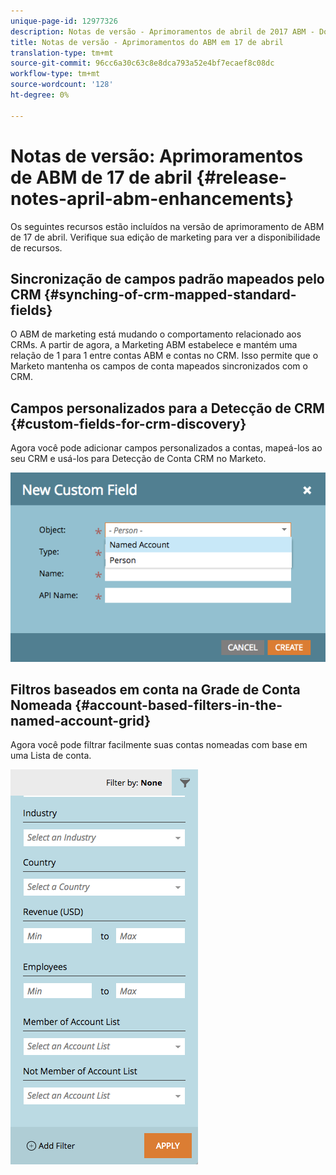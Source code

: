 ```yaml
---
unique-page-id: 12977326
description: Notas de versão - Aprimoramentos de abril de 2017 ABM - Documentos de marketing - Documentação do produto
title: Notas de versão - Aprimoramentos do ABM em 17 de abril
translation-type: tm+mt
source-git-commit: 96cc6a30c63c8e8dca793a52e4bf7ecaef8c08dc
workflow-type: tm+mt
source-wordcount: '128'
ht-degree: 0%

---
```



# Notas de versão: Aprimoramentos de ABM de 17 de abril {#release-notes-april-abm-enhancements}

Os seguintes recursos estão incluídos na versão de aprimoramento de ABM de 17 de abril. Verifique sua edição de marketing para ver a disponibilidade de recursos.

## Sincronização de campos padrão mapeados pelo CRM {#synching-of-crm-mapped-standard-fields}

O ABM de marketing está mudando o comportamento relacionado aos CRMs. A partir de agora, a Marketing ABM estabelece e mantém uma relação de 1 para 1 entre contas ABM e contas no CRM. Isso permite que o Marketo mantenha os campos de conta mapeados sincronizados com o CRM.

## Campos personalizados para a Detecção de CRM {#custom-fields-for-crm-discovery}

Agora você pode adicionar campos personalizados a contas, mapeá-los ao seu CRM e usá-los para Detecção de Conta CRM no Marketo.

![](assets/new-custom-field.png)

## Filtros baseados em conta na Grade de Conta Nomeada {#account-based-filters-in-the-named-account-grid}

Agora você pode filtrar facilmente suas contas nomeadas com base em uma Lista de conta.

![](assets/named-account-filters.png)

